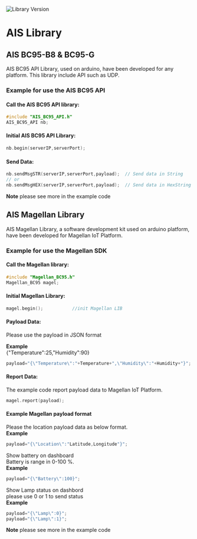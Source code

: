 ![Library Version](https://img.shields.io/badge/Version-2.0.0-green)

# AIS Library

## AIS BC95-B8 & BC95-G
AIS BC95 API Library, used on arduino, have been developed for 
any platform. This library include API such as UDP.
### Example for use the AIS BC95 API
#### Call the AIS BC95 API library:
```cpp
#include "AIS_BC95_API.h"
AIS_BC95_API nb;
```
#### Initial AIS BC95 API Library:
```cpp
nb.begin(serverIP,serverPort);    
```

#### Send Data:
```cpp
nb.sendMsgSTR(serverIP,serverPort,payload);  // Send data in String 
// or
nb.sendMsgHEX(serverIP,serverPort,payload);  // Send data in HexString   
```
 **Note** please see more in the example code  
 
## AIS Magellan Library
AIS Magellan Library, a software development kit used on arduino platform, have been developed for 
Magellan IoT Platform.  

### Example for use the Magellan SDK
#### Call the Magellan library:
```cpp
#include "Magellan_BC95.h"
Magellan_BC95 magel;
```
#### Initial Magellan Library:
```cpp
magel.begin();           //init Magellan LIB
```
#### Payload Data: 
Please use the payload in JSON format 

**Example**\
{"Temperature":25,"Humidity":90}

```cpp
payload="{\"Temperature\":"+Temperature+",\"Humidity\":"+Humidity+"}";
```
#### Report Data:
The example code report payload data to Magellan IoT Platform.
```cpp
magel.report(payload);
```
#### Example Magellan payload format
Please the location payload data as below format.\
**Example**
```cpp
payload="{\"Location\":"Latitude,Longitude"}";
```
Show battery on dashboard\
Battery is range in 0-100 %.\
**Example**
```cpp
payload="{\"Battery\":100}";   
```
Show Lamp status on dashbord\
please use 0 or 1 to send status\
**Example**
```cpp
payload="{\"Lamp\":0}"; 
payload="{\"Lamp\":1}";
```
**Note** please see more in the example code 
